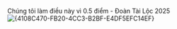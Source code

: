 Chúng tôi làm điều này vì 0.5 điểm - Đoàn Tài Lộc 2025
![{4108C470-FB20-4CC3-B2BF-E4DF5EFC14EF}](https://github.com/user-attachments/assets/9ebfe1de-a180-4a48-a90d-f3b2f1f28c6f)
